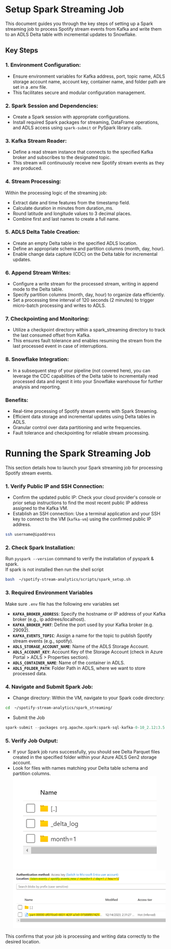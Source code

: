 # Setup Spark Streaming Job
This document guides you through the key steps of setting up a Spark streaming job to process Spotify stream events from Kafka and write them to an ADLS Delta table with incremental updates to Snowflake.

## Key Steps
### 1. Environment Configuration:
- Ensure environment variables for Kafka address, port, topic name, ADLS storage account name, account key, container name, and folder path are set in a .env file.
- This facilitates secure and modular configuration management.

### 2. Spark Session and Dependencies:
- Create a Spark session with appropriate configurations.
- Install required Spark packages for streaming, DataFrame operations, and ADLS access using `spark-submit` or PySpark library calls.

### 3. Kafka Stream Reader:
- Define a read stream instance that connects to the specified Kafka broker and subscribes to the designated topic.
- This stream will continuously receive new Spotify stream events as they are produced.

### 4. Stream Processing:
Within the processing logic of the streaming job:
- Extract date and time features from the timestamp field.
- Calculate duration in minutes from duration_ms.
- Round latitude and longitude values to 3 decimal places.
- Combine first and last names to create a full name.

### 5. ADLS Delta Table Creation:
- Create an empty Delta table in the specified ADLS location.
- Define an appropriate schema and partition columns (month, day, hour).
- Enable change data capture (CDC) on the Delta table for incremental updates.

### 6. Append Stream Writes:

- Configure a write stream for the processed stream, writing in append mode to the Delta table.
- Specify partition columns (month, day, hour) to organize data efficiently.
- Set a processing time interval of 120 seconds (2 minutes) to trigger micro-batch processing and writes to ADLS.

### 7. Checkpointing and Monitoring:

- Utilize a checkpoint directory within a spark_streaming directory to track the last consumed offset from Kafka.
- This ensures fault tolerance and enables resuming the stream from the last processed event in case of interruptions.

### 8. Snowflake Integration:
- In a subsequent step of your pipeline (not covered here), you can leverage the CDC capabilities of the Delta table to incrementally read processed data and ingest it into your Snowflake warehouse for further analysis and reporting.

### Benefits:

- Real-time processing of Spotify stream events with Spark Streaming.
- Efficient data storage and incremental updates using Delta tables in ADLS.
- Granular control over data partitioning and write frequencies.
- Fault tolerance and checkpointing for reliable stream processing.


# Running the Spark Streaming Job
This section details how to launch your Spark streaming job for processing Spotify stream events.

### 1. Verify Public IP and SSH Connection:

- Confirm the updated public IP: Check your cloud provider's console or prior setup instructions to find the most recent public IP address assigned to the Kafka VM.
- Establish an SSH connection: Use a terminal application and your SSH key to connect to the VM (`kafka-vm`) using the confirmed public IP address.
```bash
ssh username@ipaddress
```

### 2. Check Spark Installation:
Run `pyspark --version` command to verify the installation of pyspark & spark. <br>
If spark is not installed then run the shell script
```bash
bash  ~/spotify-stream-analytics/scripts/spark_setup.sh
```

### 3. Required Environment Variables
Make sure `.env` file has the following env variables set

- **`KAFKA_BROKER_ADDRESS`**: Specify the hostname or IP address of your Kafka broker (e.g., ip addrees/localhost).
- **`KAFKA_BROKER_PORT`**: Define the port used by your Kafka broker (e.g. 29092).
- **`KAFKA_EVENTS_TOPIC`**: Assign a name for the topic to publish Spotify stream events (e.g., spotify).
- **`ADLS_STORAGE_ACCOUNT_NAME`**: Name of the ADLS Storage Account.
- **`ADLS_ACCOUNT_KEY`**: Account Key of the Storage Account (check in Azure Portal > ADLS > Properties section).
- **`ADLS_CONTAINER_NAME`**: Name of the container in ADLS.
- **`ADLS_FOLDER_PATH`**: Folder Path in ADLS, where we want to store processed data.


### 4. Navigate and Submit Spark Job:

- Change directory: Within the VM, navigate to your Spark code directory: 
```bash
cd  ~/spotify-stream-analytics/spark_streaming/
```

- Submit the Job
```python
spark-submit --packages org.apache.spark:spark-sql-kafka-0-10_2.12:3.5.0,io.delta:delta-spark_2.12:3.0.0,io.delta:delta-core_2.12:2.4.0,org.apache.hadoop:hadoop-azure:3.3.6,org.apache.hadoop:hadoop-azure-datalake:3.3.6,org.apache.hadoop:hadoop-common:3.3.6 stream_events.py
```

### 5. Verify Job Output:

- If your Spark job runs successfully, you should see Delta Parquet files created in the specified folder within your Azure ADLS Gen2 storage account.
- Look for files with names matching your Delta table schema and partition columns.
![](../images/azure/adls_output.png)
![](../images/azure/adls_output1.png)

This confirms that your job is processing and writing data correctly to the desired location.